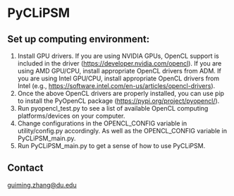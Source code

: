 # PyCLiPSM

## Set up computing environment:
1. Install GPU drivers. If you are using NVIDIA GPUs, OpenCL support is included in the driver (https://developer.nvidia.com/opencl). If you are using AMD GPU/CPU, install appropriate OpenCL drivers from ADM. If you are using Intel GPU/CPU, install appropriate OpenCL drivers from Intel (e.g., https://software.intel.com/en-us/articles/opencl-drivers).    
2. Once the above OpenCL drivers are properly installed, you can use pip to install the PyOpenCL package (https://pypi.org/project/pyopencl/). 
3. Run pyopencl_test.py to see a list of available OpenCL computing platforms/devices on your computer.
4. Change configurations in the OPENCL_CONFIG variable in utility/config.py accordingly. As well as the OPENCL_CONFIG variable in PyCLiPSM_main.py.
5. Run PyCLiPSM_main.py to get a sense of how to use PyCLiPSM.

## Contact
guiming.zhang@du.edu

